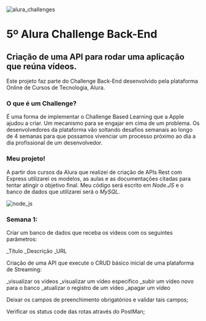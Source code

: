 ![alura_challenges](https://user-images.githubusercontent.com/110872919/197924071-24ecd9e5-5b6a-46ca-b469-541de93dc945.png)

# 5º Alura Challenge Back-End
## Criação de uma API para rodar uma aplicação que reúna vídeos.

Este projeto faz parte do Challenge Back-End desenvolvido pela plataforma Online de Cursos de Tecnologia, Alura.

### O que é um Challenge?

É uma forma de implementar o Challenge Based Learning que a Apple ajudou a criar. Um mecanismo para se engajar em cima de um problema. Os desenvolvedores da plataforma vão soltando desafios semanais ao longo de 4 semanas para que possamos vivenciar um processo próximo ao dia a dia profissional de um desenvolvedor.

### Meu projeto!

A partir dos cursos da Alura que realizei de criação de APIs Rest com Express utilizarei os modelos, as aulas e as documentações citadas para tentar atingir o objetivo final. Meu código será escrito em *Node.JS* e o banco de dados que utilizarei será o *MySQL*.

![node_js](https://user-images.githubusercontent.com/110872919/197925121-6c4b5e18-6ade-4b8c-9928-f9e3b24fe49b.png)

### Semana 1:

Criar um banco de dados que receba os vídeos com os seguintes parâmetros:

_Título
_Descrição
_URL

Criação de uma API que execute o CRUD básico inicial de uma plataforma de Streaming:

_visualizar os vídeos
_visualizar um vídeo específico
_subir um vídeo novo para o banco
_atualizar o registro de um vídeo
_apagar um vídeo

Deixar os campos de preenchimento obrigatórios e validar tais campos;

Verificar os status code das rotas através do PostMan; 
